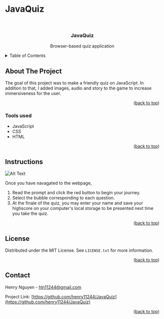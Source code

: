 # JavaQuiz

<div id="top"></div>

<br />
<div align="center">


<h3 align="center">JavaQuiz</h3>

  <p align="center">
    Browser-based quiz application
    <br />
  </p>
</div>

<details>
  <summary>Table of Contents</summary>
  <ol>
    <li>
      <a href="#about-the-project">About The Project</a>
      <ul>
        <li><a href="#tools-used">Tools used</a></li>
      </ul>
    </li>
    <li>
      <a href="#instructions">Instructions</a>
        </li>
    <li><a href="#license">License</a></li>
    <li><a href="#contact">Contact</a></li>
  </ol>
</details>

## About The Project

The goal of this project was to make a friendly quiz on JavaScript. In addition to that, I added images, audio and story to the game to increase immersiveness for the user. 

<p align="right">(<a href="#top">back to top</a>)</p>

### Tools used

* JavaScript
* CSS
* HTML

<p align="right">(<a href="#top">back to top</a>)</p>

## Instructions

![Alt Text](assets/JavaScript.gif)


Once you have navagated to the webpage, 

1. Read the prompt and click the red button to begin your journey.
2. Select the bubble corresponding to each question.   
3. At the finale of the quiz, you may enter your name and save your highscore on your computer's local storage to be presented next time you take the quiz.



<p align="right">(<a href="#top">back to top</a>)</p>

## License

Distributed under the MIT License. See `LICENSE.txt` for more information.

<p align="right">(<a href="#top">back to top</a>)</p>

## Contact

Henry Nguyen -  hln11244@gmail.com

Project Link: [https://github.com/henry11244/JavaQuiz](https://github.com/henry11244/JavaQuiz)

<p align="right">(<a href="#top">back to top</a>)</p>

[linkedin-url]: https://www.linkedin.com/in/henry11244/
